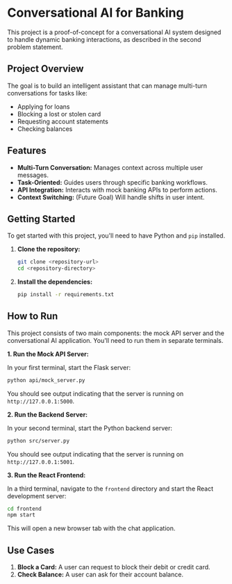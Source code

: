 # Conversational AI for Banking

This project is a proof-of-concept for a conversational AI system designed to handle dynamic banking interactions, as described in the second problem statement.

## Project Overview

The goal is to build an intelligent assistant that can manage multi-turn conversations for tasks like:
- Applying for loans
- Blocking a lost or stolen card
- Requesting account statements
- Checking balances

## Features

- **Multi-Turn Conversation:** Manages context across multiple user messages.
- **Task-Oriented:** Guides users through specific banking workflows.
- **API Integration:** Interacts with mock banking APIs to perform actions.
- **Context Switching:** (Future Goal) Will handle shifts in user intent.

## Getting Started

To get started with this project, you'll need to have Python and `pip` installed.

1.  **Clone the repository:**
    ```bash
    git clone <repository-url>
    cd <repository-directory>
    ```

2.  **Install the dependencies:**
    ```bash
    pip install -r requirements.txt
    ```

## How to Run

This project consists of two main components: the mock API server and the conversational AI application. You'll need to run them in separate terminals.

**1. Run the Mock API Server:**

In your first terminal, start the Flask server:
```bash
python api/mock_server.py
```
You should see output indicating that the server is running on `http://127.0.0.1:5000`.

**2. Run the Backend Server:**

In your second terminal, start the Python backend server:
```bash
python src/server.py
```
You should see output indicating that the server is running on `http://127.0.0.1:5001`.

**3. Run the React Frontend:**

In a third terminal, navigate to the `frontend` directory and start the React development server:
```bash
cd frontend
npm start
```
This will open a new browser tab with the chat application.

## Use Cases

1.  **Block a Card:** A user can request to block their debit or credit card.
2.  **Check Balance:** A user can ask for their account balance.
